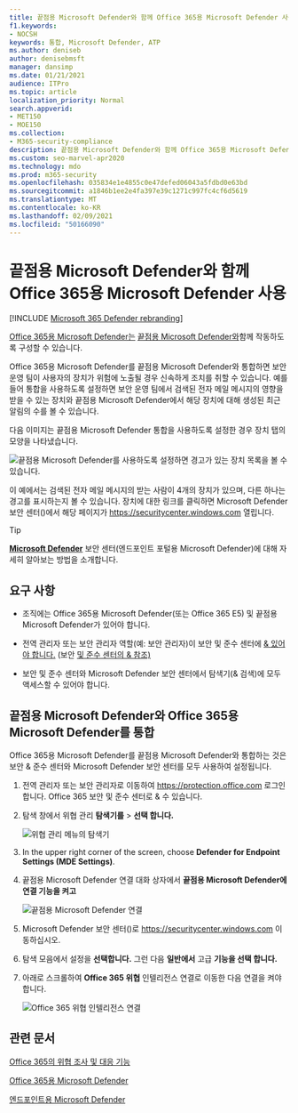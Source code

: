 ```yaml
---
title: 끝점용 Microsoft Defender와 함께 Office 365용 Microsoft Defender 사용
f1.keywords:
- NOCSH
keywords: 통합, Microsoft Defender, ATP
ms.author: deniseb
author: denisebmsft
manager: dansimp
ms.date: 01/21/2021
audience: ITPro
ms.topic: article
localization_priority: Normal
search.appverid:
- MET150
- MOE150
ms.collection:
- M365-security-compliance
description: 끝점용 Microsoft Defender와 함께 Office 365용 Microsoft Defender를 사용하여 장치 및 전자 메일 콘텐츠에 대한 위협에 대한 자세한 정보를 얻을 수 있습니다.
ms.custom: seo-marvel-apr2020
ms.technology: mdo
ms.prod: m365-security
ms.openlocfilehash: 035834e1e4855c0e47defed06043a5fdbd0e63bd
ms.sourcegitcommit: a1846b1ee2e4fa397e39c1271c997fc4cf6d5619
ms.translationtype: MT
ms.contentlocale: ko-KR
ms.lasthandoff: 02/09/2021
ms.locfileid: "50166090"
---
```

# <a name="use-microsoft-defender-for-office-365-together-with-microsoft-defender-for-endpoint"></a>끝점용 Microsoft Defender와 함께 Office 365용 Microsoft Defender 사용

[!INCLUDE [Microsoft 365 Defender rebranding](../includes/microsoft-defender-for-office.md)]


[Office 365용 Microsoft Defender는](office-365-atp.md) [끝점용 Microsoft Defender와](https://docs.microsoft.com/windows/security/threat-protection)함께 작동하도록 구성할 수 있습니다.

Office 365용 Microsoft Defender를 끝점용 Microsoft Defender와 통합하면 보안 운영 팀이 사용자의 장치가 위험에 노출될 경우 신속하게 조치를 취할 수 있습니다. 예를 들어 통합을 사용하도록 설정하면 보안 운영 팀에서 검색된 전자 메일 메시지의 영향을 받을 수 있는 장치와 끝점용 Microsoft Defender에서 해당 장치에 대해 생성된 최근 알림의 수를 볼 수 있습니다.

다음 이미지는 끝점용 Microsoft Defender 통합을 사용하도록 설정한 경우 장치 탭의 모양을 나타냈습니다. 

![끝점용 Microsoft Defender를 사용하도록 설정하면 경고가 있는 장치 목록을 볼 수 있습니다.](../../media/fec928ea-8f0c-44d7-80b9-a2e0a8cd4e89.PNG)

이 예에서는 검색된 전자 메일 메시지의 받는 사람이 4개의 장치가 있으며, 다른 하나는 경고를 표시하는지 볼 수 있습니다. 장치에 대한 링크를 클릭하면 Microsoft Defender 보안 센터()에서 해당 페이지가 <https://securitycenter.windows.com> 열립니다.

> [!TIP]
> **[Microsoft Defender](https://docs.microsoft.com/windows/security/threat-protection/microsoft-defender-atp/use)** 보안 센터(엔드포인트 포털용 Microsoft Defender)에 대해 자세히 알아보는 방법을 소개합니다.

## <a name="requirements"></a>요구 사항

- 조직에는 Office 365용 Microsoft Defender(또는 Office 365 E5) 및 끝점용 Microsoft Defender가 있어야 합니다.

- 전역 관리자 또는 보안 관리자 역할(예: 보안 관리자)이 보안 및 준수 센터에 [& 있어야 합니다.](https://protection.office.com) (보안 [및 준수 센터의 & 참조)](permissions-in-the-security-and-compliance-center.md)

- 보안 및 준수 [](threat-explorer.md) 센터와 Microsoft Defender 보안 센터에서 탐색기(& 검색)에 모두 액세스할 수 있어야 합니다.

## <a name="to-integrate-microsoft-defender-for-office-365-with-microsoft-defender-for-endpoint"></a>끝점용 Microsoft Defender와 Office 365용 Microsoft Defender를 통합

Office 365용 Microsoft Defender를 끝점용 Microsoft Defender와 통합하는 것은 보안 & 준수 센터와 Microsoft Defender 보안 센터를 모두 사용하여 설정됩니다.

1. 전역 관리자 또는 보안 관리자로 이동하여 <https://protection.office.com> 로그인합니다. Office 365 보안 및 준수 센터로 & 수 있습니다.

2. 탐색 창에서 위협 관리 **탐색기를** \> **선택 합니다.**

   ![위협 관리 메뉴의 탐색기](../../media/ThreatMgmt-Explorer-nav.png)

3. In the upper right corner of the screen, choose **Defender for Endpoint Settings (MDE Settings)**.

4. 끝점용 Microsoft Defender 연결 대화 상자에서 **끝점용 Microsoft Defender에 연결 기능을 켜고**

   ![끝점용 Microsoft Defender 연결](../../media/Explorer-WDATPConnection-dialog.png)

5. Microsoft Defender 보안 센터()로 <https://securitycenter.windows.com> 이동하십시오.

6. 탐색 모음에서 설정을 **선택합니다.** 그런 다음 **일반에서** 고급 **기능을 선택 합니다.**

7. 아래로 스크롤하여 **Office 365 위협** 인텔리전스 연결로 이동한 다음 연결을 켜야 합니다.

   ![Office 365 위협 인텔리전스 연결](../../media/mdatp-oatptoggle.png)

## <a name="related-articles"></a>관련 문서

[Office 365의 위협 조사 및 대응 기능](office-365-ti.md)

[Office 365용 Microsoft Defender](office-365-atp.md)

[엔드포인트용 Microsoft Defender](https://docs.microsoft.com/windows/security/threat-protection)
